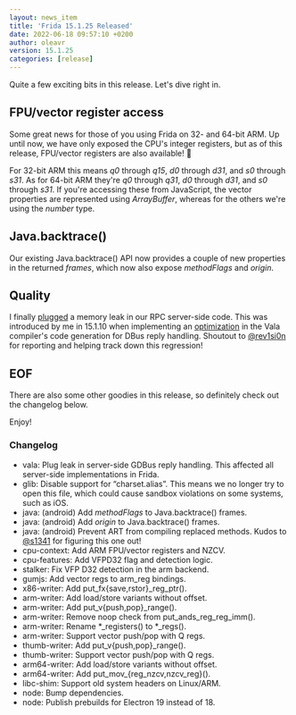 ```yaml
---
layout: news_item
title: 'Frida 15.1.25 Released'
date: 2022-06-18 09:57:10 +0200
author: oleavr
version: 15.1.25
categories: [release]
---
```


Quite a few exciting bits in this release. Let's dive right in.

## FPU/vector register access

Some great news for those of you using Frida on 32- and 64-bit ARM. Up until
now, we have only exposed the CPU's integer registers, but as of this release,
FPU/vector registers are also available! 🎉

For 32-bit ARM this means *q0* through *q15*, *d0* through *d31*, and *s0*
through *s31*. As for 64-bit ARM they're *q0* through *q31*, *d0* through *d31*,
and *s0* through *s31*. If you're accessing these from JavaScript, the vector
properties are represented using *ArrayBuffer*, whereas for the others we're
using the *number* type.

## Java.backtrace()

Our existing Java.backtrace() API now provides a couple of new properties in the
returned *frames*, which now also expose *methodFlags* and *origin*.

## Quality

I finally [plugged][] a memory leak in our RPC server-side code. This was
introduced by me in 15.1.10 when implementing an [optimization][] in the Vala
compiler's code generation for DBus reply handling. Shoutout to [@rev1si0n][]
for reporting and helping track down this regression!

## EOF

There are also some other goodies in this release, so definitely check out the
changelog below.

Enjoy!

### Changelog

- vala: Plug leak in server-side GDBus reply handling. This affected all
  server-side implementations in Frida.
- glib: Disable support for “charset.alias”. This means we no longer try to
  open this file, which could cause sandbox violations on some systems, such
  as iOS.
- java: (android) Add *methodFlags* to Java.backtrace() frames.
- java: (android) Add *origin* to Java.backtrace() frames.
- java: (android) Prevent ART from compiling replaced methods. Kudos to
  [@s1341][] for figuring this one out!
- cpu-context: Add ARM FPU/vector registers and NZCV.
- cpu-features: Add VFPD32 flag and detection logic.
- stalker: Fix VFP D32 detection in the arm backend.
- gumjs: Add vector regs to arm_reg bindings.
- x86-writer: Add put_fx{save,rstor}_reg_ptr().
- arm-writer: Add load/store variants without offset.
- arm-writer: Add put_v{push,pop}_range().
- arm-writer: Remove noop check from put_ands_reg_reg_imm().
- arm-writer: Rename *_registers() to *_regs().
- arm-writer: Support vector push/pop with Q regs.
- thumb-writer: Add put_v{push,pop}_range().
- thumb-writer: Support vector push/pop with Q regs.
- arm64-writer: Add load/store variants without offset.
- arm64-writer: Add put_mov_{reg_nzcv,nzcv_reg}().
- libc-shim: Support old system headers on Linux/ARM.
- node: Bump dependencies.
- node: Publish prebuilds for Electron 19 instead of 18.


[plugged]: https://github.com/frida/vala/commit/d07b689485b3c79116a569696d36ad7c0e299c02
[optimization]: https://github.com/frida/vala/commit/74a66f908957f9c141e4b50c915a2968721e267a
[@rev1si0n]: https://github.com/rev1si0n
[@s1341]: https://github.com/s1341
